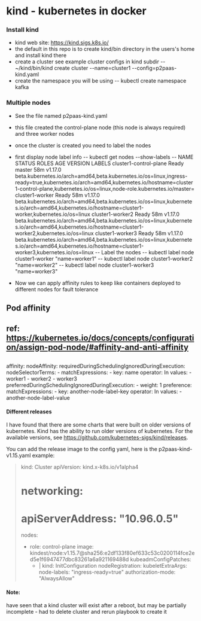 # kind - kubernetes in docker

### Install kind
 - kind web site: https://kind.sigs.k8s.io/
 - the default in this repo is to create kind/bin directory in the users's home and install kind there
 - create a cluster see example cluster configs in kind subdir
   -- ~/kind/bin/kind create cluster --name=cluster1 --config=p2paas-kind.yaml
 - create the namespace you will be using
   -- kubectl create namespace kafka

### Multiple nodes
 - See the file named p2paas-kind.yaml
 - this file created the control-plane node (this node is always required) and three worker nodes
 - once the cluster is created you need to label the nodes
 - first display node label info
  -- kubectl get nodes --show-labels
  -- NAME                     STATUS   ROLES    AGE   VERSION   LABELS
cluster1-control-plane   Ready    master   58m   v1.17.0   beta.kubernetes.io/arch=amd64,beta.kubernetes.io/os=linux,ingress-ready=true,kubernetes.io/arch=amd64,kubernetes.io/hostname=cluster1-control-plane,kubernetes.io/os=linux,node-role.kubernetes.io/master=
cluster1-worker          Ready    <none>   58m   v1.17.0   beta.kubernetes.io/arch=amd64,beta.kubernetes.io/os=linux,kubernetes.io/arch=amd64,kubernetes.io/hostname=cluster1-worker,kubernetes.io/os=linux
cluster1-worker2         Ready    <none>   58m   v1.17.0   beta.kubernetes.io/arch=amd64,beta.kubernetes.io/os=linux,kubernetes.io/arch=amd64,kubernetes.io/hostname=cluster1-worker2,kubernetes.io/os=linux
cluster1-worker3         Ready    <none>   58m   v1.17.0   beta.kubernetes.io/arch=amd64,beta.kubernetes.io/os=linux,kubernetes.io/arch=amd64,kubernetes.io/hostname=cluster1-worker3,kubernetes.io/os=linux
  -- Label the nodes
  -- kubectl label node cluster1-worker "name=worker1"
  -- kubectl label node cluster1-worker2 "name=worker2"
  -- kubectl label node cluster1-worker3 "name=worker3"

 - Now we can apply affinity rules to keep like containers deployed to different nodes for fault tolerance
>
  ## Pod affinity
  ## ref: https://kubernetes.io/docs/concepts/configuration/assign-pod-node/#affinity-and-anti-affinity
  ##
  affinity:
    nodeAffinity:
      requiredDuringSchedulingIgnoredDuringExecution:
        nodeSelectorTerms:
        - matchExpressions:
          - key: name
            operator: In
            values:
            - worker1
            - worker2
            - worker3
      preferredDuringSchedulingIgnoredDuringExecution:
      - weight: 1
        preference:
          matchExpressions:
          - key: another-node-label-key
            operator: In
            values:
            - another-node-label-value
>

#### Different releases
I have found that there are some charts that were built on older versions of kubernetes.  Kind has the ability to run older versions of kubernetes.  For the available versions, see https://github.com/kubernetes-sigs/kind/releases.

You can add the release image to the config yaml, here is the p2paas-kind-v1.15.yaml example:
> kind: Cluster
> apiVersion: kind.x-k8s.io/v1alpha4
> # networking:
> #   apiServerAddress: "10.96.0.5"
> nodes:
> - role: control-plane
>   image: kindest/node:v1.15.7@sha256:e2df133f80ef633c53c0200114fce2ed5e1f6947477dbc83261a6a921169488d
>   kubeadmConfigPatches:
>     - |
>      kind: InitConfiguration
>       nodeRegistration:
>         kubeletExtraArgs:
>           node-labels: "ingress-ready=true"
>           authorization-mode: "AlwaysAllow"

#### Note:
have seen that a kind cluster will exist after a reboot, but may be partially incomplete - had to delete cluster and rerun playbook to create it
